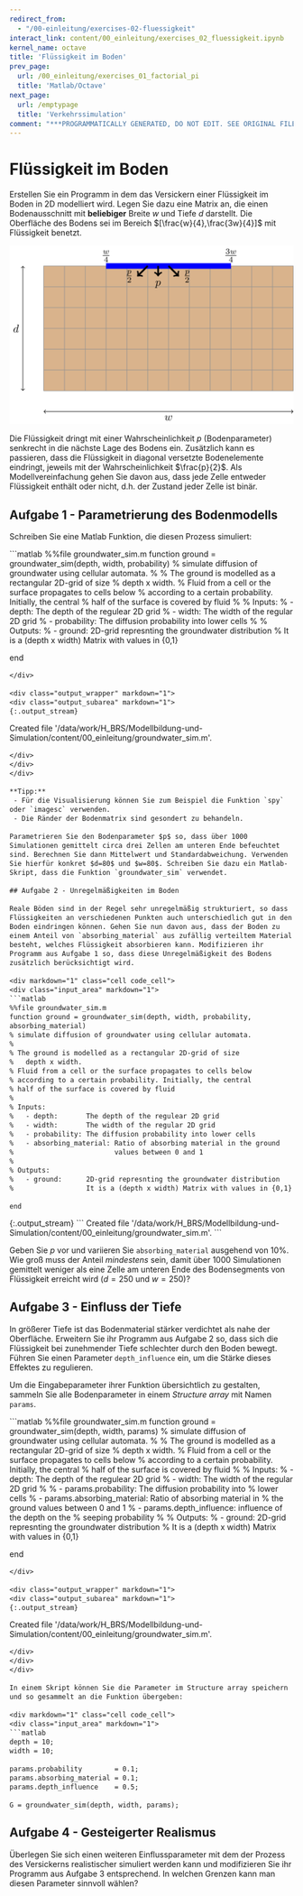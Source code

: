 ```yaml
---
redirect_from:
  - "/00-einleitung/exercises-02-fluessigkeit"
interact_link: content/00_einleitung/exercises_02_fluessigkeit.ipynb
kernel_name: octave
title: 'Flüssigkeit im Boden'
prev_page:
  url: /00_einleitung/exercises_01_factorial_pi
  title: 'Matlab/Octave'
next_page:
  url: /emptypage
  title: 'Verkehrssimulation'
comment: "***PROGRAMMATICALLY GENERATED, DO NOT EDIT. SEE ORIGINAL FILES IN /content***"
---
```


# Flüssigkeit im Boden

Erstellen Sie ein Programm in dem das Versickern einer Flüssigkeit im Boden in 2D modelliert wird. Legen Sie dazu eine Matrix an, die einen Bodenausschnitt mit **beliebiger** Breite $w$ und Tiefe $d$ darstellt. Die Oberfläche des Bodens sei im Bereich $[\frac{w}{4},\frac{3w}{4}]$ mit Flüssigkeit benetzt. 

![](../images/fluessigkeit.png)

Die Flüssigkeit dringt mit einer Wahrscheinlichkeit $p$ (Bodenparameter) senkrecht in die nächste Lage des Bodens ein. Zusätzlich kann es passieren, dass die Flüssigkeit in diagonal versetzte Bodenelemente eindringt, jeweils mit der Wahrscheinlichkeit $\frac{p}{2}$. Als Modellvereinfachung gehen Sie davon aus, dass jede Zelle entweder Flüssigkeit enthält oder nicht, d.h. der Zustand jeder Zelle ist binär.

## Aufgabe 1 - Parametrierung des Bodenmodells

Schreiben Sie eine Matlab Funktion, die diesen Prozess simuliert:

<div markdown="1" class="cell code_cell">
<div class="input_area" markdown="1">
```matlab
%%file groundwater_sim.m
function ground = groundwater_sim(depth, width, probability)
% simulate diffusion of groundwater using cellular automata.
%
% The ground is modelled as a rectangular 2D-grid of size 
%   depth x width. 
% Fluid from a cell or the surface propagates to cells below
% according to a certain probability. Initially, the central 
% half of the surface is covered by fluid
%
% Inputs:
%   - depth:       The depth of the regulear 2D grid
%   - width:       The width of the regular 2D grid
%   - probability: The diffusion probability into lower cells
%
% Outputs:
%   - ground:      2D-grid represnting the groundwater distribution
%                  It is a (depth x width) Matrix with values in {0,1}

end
```
</div>

<div class="output_wrapper" markdown="1">
<div class="output_subarea" markdown="1">
{:.output_stream}
```
Created file '/data/work/H_BRS/Modellbildung-und-Simulation/content/00_einleitung/groundwater_sim.m'.
```
</div>
</div>
</div>

**Tipp:** 
 - Für die Visualisierung können Sie zum Beispiel die Funktion `spy` oder `imagesc` verwenden.
 - Die Ränder der Bodenmatrix sind gesondert zu behandeln.

Parametrieren Sie den Bodenparameter $p$ so, dass über 1000 Simulationen gemittelt circa drei Zellen am unteren Ende befeuchtet sind. Berechnen Sie dann Mittelwert und Standardabweichung. Verwenden Sie hierfür konkret $d=80$ und $w=80$. Schreiben Sie dazu ein Matlab-Skript, dass die Funktion `groundwater_sim` verwendet.

## Aufgabe 2 - Unregelmäßigkeiten im Boden

Reale Böden sind in der Regel sehr unregelmäßig strukturiert, so dass Flüssigkeiten an verschiedenen Punkten auch unterschiedlich gut in den Boden eindringen können. Gehen Sie nun davon aus, dass der Boden zu einem Anteil von `absorbing_material` aus zufällig verteiltem Material besteht, welches Flüssigkeit absorbieren kann. Modifizieren ihr Programm aus Aufgabe 1 so, dass diese Unregelmäßigkeit des Bodens zusätzlich berücksichtigt wird.

<div markdown="1" class="cell code_cell">
<div class="input_area" markdown="1">
```matlab
%%file groundwater_sim.m
function ground = groundwater_sim(depth, width, probability, absorbing_material)
% simulate diffusion of groundwater using cellular automata.
%
% The ground is modelled as a rectangular 2D-grid of size 
%   depth x width. 
% Fluid from a cell or the surface propagates to cells below
% according to a certain probability. Initially, the central 
% half of the surface is covered by fluid
%
% Inputs:
%   - depth:       The depth of the regulear 2D grid
%   - width:       The width of the regular 2D grid
%   - probability: The diffusion probability into lower cells
%   - absorbing_material: Ratio of absorbing material in the ground
%                         values between 0 and 1
%
% Outputs:
%   - ground:      2D-grid represnting the groundwater distribution
%                  It is a (depth x width) Matrix with values in {0,1}

end
```
</div>

<div class="output_wrapper" markdown="1">
<div class="output_subarea" markdown="1">
{:.output_stream}
```
Created file '/data/work/H_BRS/Modellbildung-und-Simulation/content/00_einleitung/groundwater_sim.m'.
```
</div>
</div>
</div>

Geben Sie $p$ vor und variieren Sie `absorbing_material` ausgehend von 10%. Wie groß muss der Anteil *mindestens* sein, damit über 1000 Simulationen gemittelt weniger als eine Zelle am unteren Ende des Bodensegments von Flüssigkeit erreicht wird ($d=250$ und $w=250$)?

## Aufgabe 3 - Einfluss der Tiefe

In größerer Tiefe ist das Bodenmaterial stärker verdichtet als nahe der Oberfläche. Erweitern Sie ihr Programm aus Aufgabe 2 so, dass sich die Flüssigkeit bei zunehmender Tiefe schlechter durch den Boden bewegt. Führen Sie einen Parameter `depth_influence` ein, um die Stärke dieses Effektes zu regulieren.

Um die Eingabeparameter ihrer Funktion übersichtlich zu gestalten, sammeln Sie alle Bodenparameter in einem *Structure array* mit Namen `params`.

<div markdown="1" class="cell code_cell">
<div class="input_area" markdown="1">
```matlab
%%file groundwater_sim.m
function ground = groundwater_sim(depth, width, params)
% simulate diffusion of groundwater using cellular automata.
%
% The ground is modelled as a rectangular 2D-grid of size 
%   depth x width. 
% Fluid from a cell or the surface propagates to cells below
% according to a certain probability. Initially, the central 
% half of the surface is covered by fluid
%
% Inputs:
%   - depth:       The depth of the regulear 2D grid
%   - width:       The width of the regular 2D grid
%
%   - params.probability:        The diffusion probability into 
%                                lower cells
%   - params.absorbing_material: Ratio of absorbing material in 
%                                the ground values between 0 and 1
%   - params.depth_influence:    influence of the depth on the
%                                seeping probability
%
% Outputs:
%   - ground:      2D-grid represnting the groundwater distribution
%                  It is a (depth x width) Matrix with values in {0,1}

end
```
</div>

<div class="output_wrapper" markdown="1">
<div class="output_subarea" markdown="1">
{:.output_stream}
```
Created file '/data/work/H_BRS/Modellbildung-und-Simulation/content/00_einleitung/groundwater_sim.m'.
```
</div>
</div>
</div>

In einem Skript können Sie die Parameter im Structure array speichern und so gesammelt an die Funktion übergeben:

<div markdown="1" class="cell code_cell">
<div class="input_area" markdown="1">
```matlab
depth = 10;
width = 10;

params.probability        = 0.1;
params.absorbing_material = 0.1;
params.depth_influence    = 0.5;

G = groundwater_sim(depth, width, params);
```
</div>

</div>

## Aufgabe 4 - Gesteigerter Realismus

Überlegen Sie sich einen weiteren Einflussparameter mit dem der Prozess des Versickerns realistischer simuliert werden kann und modifizieren Sie ihr Programm aus Aufgabe 3 entsprechend. In welchen Grenzen kann man diesen Parameter sinnvoll wählen?
